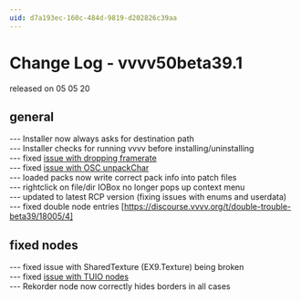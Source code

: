```yaml
---
uid: d7a193ec-160c-484d-9819-d202826c39aa
---
```


# Change Log - vvvv50beta39.1
released on 05 05 20  

## general
--- Installer now always asks for destination path  
--- Installer checks for running vvvv before installing/uninstalling  
--- fixed <a href="https://discourse.vvvv.org/t/beta39-framerate-drops-on-aws-ec2-instance/18095" class="extURL" target="_blank">issue with dropping framerate</a>  
--- fixed <a href="https://discourse.vvvv.org/t/trouble-getting-started-devvvveloping-plugin/18321/6" class="extURL" target="_blank">issue with OSC unpackChar</a>  
--- loaded packs now write correct pack info into patch files  
--- rightclick on file/dir IOBox no longer pops up context menu  
--- updated to latest RCP version (fixing issues with enums and userdata)  
--- fixed double node entries [https://discourse.vvvv.org/t/double-trouble-beta39/18005/4]  

## fixed nodes
--- fixed issue with SharedTexture (EX9.Texture) being broken  
--- fixed <a href="https://discourse.vvvv.org/t/tuio-encoding-array-out-of-bounds/18319" class="extURL" target="_blank">issue with TUIO nodes</a>  
--- Rekorder node now correctly hides borders in all cases  